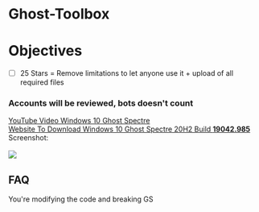# Ghost-Toolbox

# Objectives
- [ ] 25 Stars = Remove limitations to let anyone use it + upload of all required files

<h3>Accounts will be reviewed, bots doesn't count</h3>

[YouTube Video Windows 10 Ghost Spectre](https://www.youtube.com/watch?v=B-P1u2LmShc)<br>[Website To Download Windows 10 Ghost Spectre 20H2 Build <strong>19042.985</strong>](http://ghostspectre.the-ninja.jp/20H2.X64.html)<br>Screenshot:<br><br>![](https://i.imgur.com/z0kaYA4.png)

## FAQ
 
You're modifying the code and breaking GS
